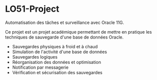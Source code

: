 # LO51-Project

Automatisation des tâches et surveillance avec Oracle 11G.

Ce projet est un projet académique permettant de mettre en pratique les techniques de sauvegarde d'une base de données Oracle.

* Sauvegardes physiques à froid et à chaud
* Simulation de l'activité d'une base de données
* Sauvegardes logiques
* Réorganisation des données et optimisation
* Notification par messagerie
* Vérification et sécurisation des sauvegardes
